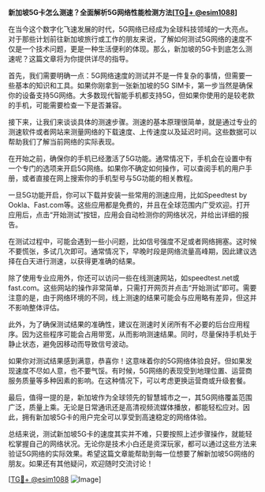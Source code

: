**新加坡5G卡怎么测速？全面解析5G网络性能检测方法[[TG💪+ @esim1088](https://t.me/s/esim1088)]**

在当今这个数字化飞速发展的时代，5G网络已经成为全球科技领域的一大亮点。对于那些计划前往新加坡旅行或工作的朋友来说，了解如何测试5G网络的速度不仅是一个技术问题，更是一种生活便利的体现。那么，新加坡的5G卡到底怎么测速呢？这篇文章将为你提供详尽的指导。

首先，我们需要明确一点：5G网络速度的测试并不是一件复杂的事情，但需要一些基本的知识和工具。如果你刚拿到一张新加坡的5G SIM卡，第一步当然是确保你的设备支持5G网络。大多数现代智能手机都支持5G，但如果你使用的是较老款的手机，可能需要检查一下是否兼容。

接下来，让我们来谈谈具体的测速步骤。测速的基本原理很简单，就是通过专业的测速软件或者网站来测量网络的下载速度、上传速度以及延迟时间。这些数据可以帮助我们了解当前网络的实际表现。

在开始之前，确保你的手机已经激活了5G功能。通常情况下，手机会在设置中有一个专门的选项来开启5G网络。如果你不确定如何操作，可以查阅手机的用户手册，或者直接在网上搜索你的手机型号与5G功能的相关教程。

一旦5G功能开启，你可以下载并安装一些常用的测速应用，比如Speedtest by Ookla、Fast.com等。这些应用都是免费的，并且在全球范围内广受欢迎。打开应用后，点击“开始测试”按钮，应用会自动检测你的网络状况，并给出详细的报告。

在测试过程中，可能会遇到一些小问题，比如信号强度不足或者网络拥塞。这时候不要慌张，多试几次即可。通常情况下，早晚时段是网络流量高峰期，因此建议选择在白天进行测速，以获得更准确的结果。

除了使用专业应用外，你还可以访问一些在线测速网站，如speedtest.net或fast.com。这些网站的操作非常简单，只需打开网页并点击“开始测试”即可。需要注意的是，由于网络环境的不同，线上测速的结果可能会与应用略有差异，但这并不影响整体评估。

此外，为了确保测试结果的准确性，建议在测速时关闭所有不必要的后台应用程序。因为这些程序可能会占用带宽，从而影响测速结果。同时，尽量保持手机处于静止状态，避免因移动而导致信号波动。

如果你对测试结果感到满意，恭喜你！这意味着你的5G网络体验良好。但如果发现速度不尽如人意，也不要气馁。有时候，5G网络的表现受到地理位置、运营商服务质量等多种因素的影响。在这种情况下，可以考虑更换运营商或升级套餐。

最后，值得一提的是，新加坡作为全球领先的智慧城市之一，其5G网络覆盖范围广泛，质量上乘。无论是日常通讯还是高清视频流媒体播放，都能轻松应对。因此，拥有新加坡5G卡的用户完全可以享受到高速稳定的网络体验。

总结来说，测试新加坡5G卡的速度其实并不难，只要按照上述步骤操作，就能轻松掌握自己的网络状况。无论你是技术小白还是资深玩家，都可以通过这些方法来验证5G网络的实际效果。希望这篇文章能帮助到每一位想要了解新加坡5G网络的朋友。如果还有其他疑问，欢迎随时交流讨论！

[[TG💪+ @esim1088](https://t.me/s/esim1088) ![Image](https://i.postimg.cc/4NQfJmqS/Snipaste-2025-05-13-00-14-12.png)]